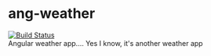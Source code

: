 # ang-weather
[![Build Status](https://dev.azure.com/nabz-2011/ang-weather/_apis/build/status/Nabz786.ang-weather?branchName=master)](https://dev.azure.com/nabz-2011/ang-weather/_build/latest?definitionId=1&branchName=master)
<br>Angular weather app.... Yes I know, it's another weather app<br>

